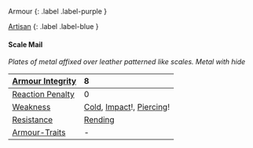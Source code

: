 
Armour
{: .label .label-purple }

[Artisan](Game/Designing-Armour#Artisan)
{: .label .label-blue }

#### Scale Mail
*Plates of metal affixed over leather patterned like scales. Metal with hide*

| [Armour Integrity](Game/Core/Armour#Armour%20Integrity)    | 8                                                                                                         |
| :--------------------------------------------------------- | :-------------------------------------------------------------------------------------------------------- |
| [Reaction Penalty](Game/Core/Armour#Reaction%20Penalty)          | 0                                                                                                         |
| [Weakness](Game/Core/Armour#Weakness%20and%20Resistance)   | [Cold](Game/Core/Injury#Cold), [Impact](Game/Core/Injury#Impact)!, [Piercing](Game/Core/Injury#Piercing)! |
| [Resistance](Game/Core/Armour#Weakness%20and%20Resistance) | [Rending](Game/Core/Injury#Rending)                                                                       |
| [Armour-Traits](Game/Core/Armour-Traits)                   | -                                                                                                         |

